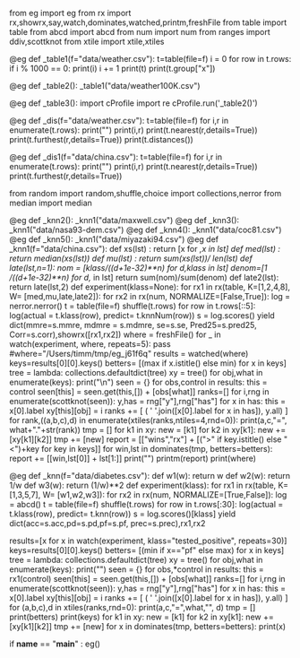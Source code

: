 from eg    import eg
from rx    import rx,showrx,say,watch,dominates,watched,printm,freshFile
from table import table
from abcd  import abcd
from num import num
from ranges import ddiv,scottknot
from xtile import xtile,xtiles

@eg
def _table1(f="data/weather.csv"):
  t=table(file=f)
  i = 0
  for row in t.rows:
    if i % 1000 == 0:
      print(i)
    i += 1
  print(t)
  print(t.group["x"])

@eg
def _table2():
  _table1("data/weather100K.csv")

@eg
def _table3():
  import cProfile
  import re
  cProfile.run('_table2()')

@eg
def _dis(f="data/weather.csv"):
  t=table(file=f)
  for i,r in enumerate(t.rows):
    print("")
    print(i,r)
    print(t.nearest(r,details=True))
    print(t.furthest(r,details=True))
  print(t.distances())

@eg
def _dis1(f="data/china.csv"):
  t=table(file=f)
  for i,r in enumerate(t.rows):
    print("")
    print(i,r)
    print(t.nearest(r,details=True))
    print(t.furthest(r,details=True))


from random import random,shuffle,choice
import collections,nerror
from median import median

@eg
def _knn2(): _knn1("data/maxwell.csv")
@eg
def _knn3(): _knn1("data/nasa93-dem.csv")
@eg
def _knn4(): _knn1("data/coc81.csv")
@eg
def _knn5(): _knn1("data/miyazaki94.csv")
@eg
def _knn1(f="data/china.csv"):
  def xs(lst)       : return [x for _,x in lst]
  def med(lst)  : return median(xs(lst))
  def mu(lst)    : return sum(xs(lst))/ len(lst)
  def late(lst,n=1): 
    nom = [klass/((d+1e-32)**n) for d,klass in lst]
    denom=[1    /((d+1e-32)**n) for d,_     in lst]
    return sum(nom)/sum(denom)
  def late2(lst): return late(lst,2)
  def experiment(klass=None):
    for rx1 in rx(table,
                  K=[1,2,4,8],
                  W= [med,mu,late,late2]):
      for rx2 in rx(num,
                    NORMALIZE=[False,True]):
          log = nerror.nerror()
          t   = table(file=f)
          shuffle(t.rows)
          for row in t.rows[::5]:
              log(actual = t.klass(row),
                  predict= t.knnNum(row))
          s = log.scores()
          yield dict(mmre=s.mmre, mdmre = s.mdmre, se=s.se, Pred25=s.pred25,
                     Corr=s.corr),showrx([rx1,rx2])
  where = freshFile()
  for _ in watch(experiment, where, repeats=5): pass
  #where="/Users/timm/tmp/eg_j61f6q"
  results = watched(where)
  keys=results[0][0].keys()
  betters= [(max if x.istitle() else min) for x in keys]
  tree = lambda: collections.defaultdict(tree)
  xy   = tree()
  for obj,what in enumerate(keys):
    print("\n")
    seen = {}
    for obs,control in results:
      this = control
      seen[this] = seen.get(this,[]) + [obs[what]]
    ranks=[]
    for i,rng in enumerate(scottknot(seen)):
      y,has = rng["y"],rng["has"]
      for x in has:
        this = x[0].label
        xy[this][obj] = i
      ranks += [ (  ' '.join([x[0].label for x in has]), y.all) ]
    for rank,((a,b,c),d) in enumerate(xtiles(ranks,ntiles=4,rnd=0)):
      print(a,c,"=", what+"."+str(rank))
  tmp = []
  for k1 in xy:
    new = [k1]
    for k2 in xy[k1]:
      new += [xy[k1][k2]]
    tmp += [new]
  report = [["wins","rx"] + [(">" if key.istitle() else "<")+key for key in keys]]
  for win,lst in dominates(tmp, betters=betters):
	  report += [[win,lst[0]] + lst[1:]] 
  print("")
  printm(report) 
  print(where)

@eg
def _knn(f="data/diabetes.csv"):
  def w1(w): return w
  def w2(w): return 1/w
  def w3(w): return (1/w)**2
  def experiment(klass):
    for rx1 in rx(table,
                  K=[1,3,5,7],
                  W= [w1,w2,w3]):
      for rx2 in rx(num,
                    NORMALIZE=[True,False]):
          log = abcd()
          t   = table(file=f)
          shuffle(t.rows)
          for row in t.rows[:30]:
              log(actual = t.klass(row),
                  predict= t.knn(row))
          s = log.scores()[klass]
          yield dict(acc=s.acc,pd=s.pd,pf=s.pf, prec=s.prec),rx1,rx2


  results=[x for x in watch(experiment,
                            klass="tested_positive",
                            repeats=30)]
  keys=results[0][0].keys()
  betters= [(min if x=="pf" else max) for x in keys]
  tree = lambda: collections.defaultdict(tree)
  xy   = tree()
  for obj,what in enumerate(keys):
    print("")
    seen = {}
    for obs,*control in results:
      this = rx1(control)
      seen[this] = seen.get(this,[]) + [obs[what]]
    ranks=[]
    for i,rng in enumerate(scottknot(seen)):
      y,has = rng["y"],rng["has"]
      for x in has:
        this = x[0].label
        xy[this][obj] = i
      ranks += [ (  ' '.join([x[0].label for x in has]), y.all) ]
    for (a,b,c),d in xtiles(ranks,rnd=0):
      print(a,c,"=",what,"", d)
  tmp = []
  print(betters)
  print(keys)
  for k1 in xy:
    new = [k1]
    for k2 in xy[k1]:
      new += [xy[k1][k2]]
    tmp += [new]
  for x in dominates(tmp, betters=betters):
    print(x)

if __name__ == "__main__" : eg()
```

